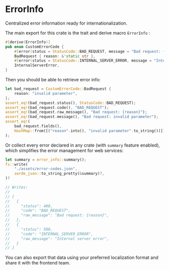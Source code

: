 # ErrorInfo

Centralized error information ready for internationalization.

The main export for this crate is the trait and derive macro `ErrorInfo` :

```rs
#[derive(ErrorInfo)]
pub enum CustomErrorCode {
    #[error(status = StatusCode::BAD_REQUEST, message = "Bad request: {reason}")]
    BadRequest { reason: &'static str },
    #[error(status = StatusCode::INTERNAL_SERVER_ERROR, message = "Internal server error")]
    InternalServerError,
}
```

Then you should be able to retrieve error info:

```rs
let bad_request = CustomErrorCode::BadRequest {
    reason: "invalid parameter",
};
assert_eq!(bad_request.status(), StatusCode::BAD_REQUEST);
assert_eq!(bad_request.code(), "BAD_REQUEST");
assert_eq!(bad_request.raw_message(), "Bad request: {reason}");
assert_eq!(bad_request.message(), "Bad request: invalid parameter");
assert_eq!(
    bad_request.fields(),
    HashMap::from([("reason".into(), "invalid parameter".to_string())])
);
```

Or collect every error declared in any crate (with `summary` feature enabled), which simplifies the error management for
web services:

```rs
let summary = error_info::summary();
fs::write(
    "./assets/error-codes.json",
    serde_json::to_string_pretty(&summary)?,
)?

// Writes:
//
// [
//   {
//     "status": 400,
//     "code": "BAD_REQUEST",
//     "raw_message": "Bad request: {reason}",
//   },
//   {
//     "status": 500,
//     "code": "INTERNAL_SERVER_ERROR",
//     "raw_message": "Internal server error",
//   }
// ]

```

You can also export that data using your preferred localization format and share it with the frontend team.
